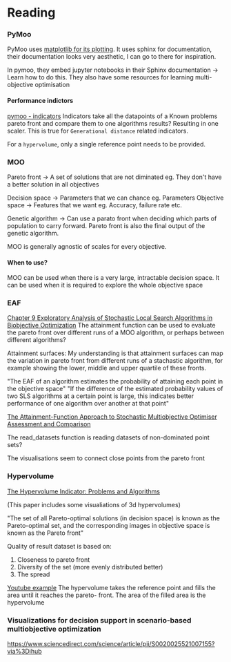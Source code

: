 # Reading
### PyMoo
PyMoo uses [matplotlib for its plotting](https://ieeexplore.ieee.org/stamp/stamp.jsp?tp=&arnumber=9078759). It uses sphinx for documentation, their documentation looks very aesthetic, I can go to there for inspiration.

In pymoo, they embed jupyter notebooks in their Sphinx documentation -> Learn how to do this. They also have some resources for learning multi-objective optimisation

#### Performance indictors
[pymoo - indicators](https://pymoo.org/misc/indicators.html)
Indicators take all the datapoints of a Known problems pareto front and compare them to one algorithms results? Resulting in one scaler. This is true for `Generational distance` related indicators.

For a `hypervolume`, only a single reference point needs to be provided.


### MOO 
Pareto front -> A set of solutions that are not diminated eg. They don't have a better solution in all objectives

Decision space -> Parameters that we can chance eg. Parameters
Objective space -> Features that we want eg. Accuracy, failure rate etc.

Genetic algorithm -> Can use a parato front when deciding which parts of population to carry forward. Pareto front is also the final output of the genetic algorithm.

MOO is generally agnostic of scales for every objective.
#### When to use?
MOO can be used when there is a very large, intractable decision space.
It can be used when it is required to explore the whole objective space

### EAF 
[Chapter 9
Exploratory Analysis of Stochastic Local Search
Algorithms in Biobjective Optimization](https://link.springer.com/chapter/10.1007/978-3-642-02538-9_9) 
The attainment function can be used to evaluate the pareto front over different runs of a MOO algorithm, or perhaps between different algorithms?

Attainment surfaces:
My understanding is that attainment surfaces can map the variation in pareto front from different runs of a stachastic algorithm, for example showing the lower, middle and upper quartile of these fronts. 

"The EAF of an algorithm estimates the probability of attaining
each point in the objective space"
"If the difference of the estimated probability values
of two SLS algorithms at a certain point is large, this indicates better performance of
one algorithm over another at that point"

[The Attainment-Function Approach to
Stochastic Multiobjective Optimiser
Assessment and Comparison](https://www.imada.sdu.dk/u/marco/EMAA/Talks/emaa06-fonseca.pdf)

The read_datasets function is reading datasets of non-dominated point sets? 

The visualisations seem to connect close points from the pareto front

### Hypervolume
[The Hypervolume Indicator: Problems and Algorithms](https://arxiv.org/pdf/2005.00515.pdf)

(This paper includes some visualiations of 3d hypervolumes)

"The
set of all Pareto-optimal solutions (in decision space) is known as the Pareto-optimal set, and the
corresponding images in objective space is known as the Pareto front"

Quality of result dataset is based on:
1. Closeness to pareto front
2. Diversity of the set (more evenly distributed better)
3. The spread

[Youtube example](https://www.youtube.com/watch?v=cR4r1aNPBkQ)
The hypervolume takes the reference point and fills the area until it reaches the pareto- front. The area of the filled area is the hypervolume

### Visualizations for decision support in scenario-based multiobjective optimization
https://www.sciencedirect.com/science/article/pii/S0020025521007155?via%3Dihub